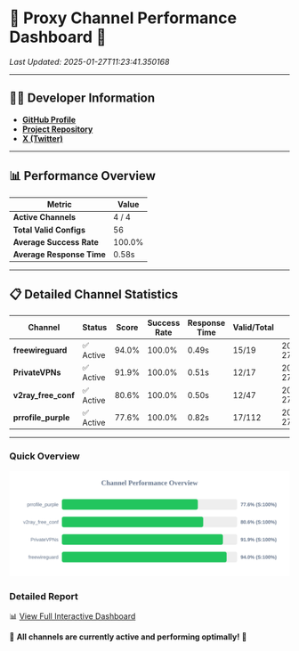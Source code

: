 # 🌟 Proxy Channel Performance Dashboard 🌟

_Last Updated: 2025-01-27T11:23:41.350168_

---

## 👩‍💻 Developer Information

- **[GitHub Profile](https://github.com/4n0nymou3)**  
- **[Project Repository](https://github.com/4n0nymou3/multi-proxy-config-fetcher)**  
- **[X (Twitter)](https://x.com/4n0nymou3)**  

---

## 📊 Performance Overview

| Metric                | Value       |
|-----------------------|-------------|
| **Active Channels**   | 4 / 4       |
| **Total Valid Configs** | 56          |
| **Average Success Rate** | 100.0%      |
| **Average Response Time** | 0.58s       |

---

## 📋 Detailed Channel Statistics

| Channel          | Status     | Score  | Success Rate | Response Time | Valid/Total | Last Success               |
|------------------|------------|--------|--------------|---------------|-------------|----------------------------|
| **freewireguard**  | ✅ Active  | 94.0%  | 100.0% | 0.49s         | 15/19       | 2025-01-27T11:23:41.348553 |
| **PrivateVPNs**  | ✅ Active  | 91.9%  | 100.0% | 0.51s         | 12/17       | 2025-01-27T11:23:40.830503 |
| **v2ray_free_conf**  | ✅ Active  | 80.6%  | 100.0% | 0.50s         | 12/47       | 2025-01-27T11:23:40.278692 |
| **prrofile_purple**  | ✅ Active  | 77.6%  | 100.0% | 0.82s         | 17/112       | 2025-01-27T11:23:39.745646 |

---

### Quick Overview
<div align="center">
  <a href="https://raw.githubusercontent.com/nullluser/NullRepo/refs/heads/main/assets/channel_stats_chart.svg">
    <img src="https://raw.githubusercontent.com/nullluser/NullRepo/refs/heads/main/assets/channel_stats_chart.svg" alt="Source Performance Statistics" width="800">
  </a>
</div>

### Detailed Report
📊 [View Full Interactive Dashboard](https://htmlpreview.github.io/?https://github.com/nullluser/NullRepo/blob/main/assets/performance_report.html)

🎉 **All channels are currently active and performing optimally!** 🎉
